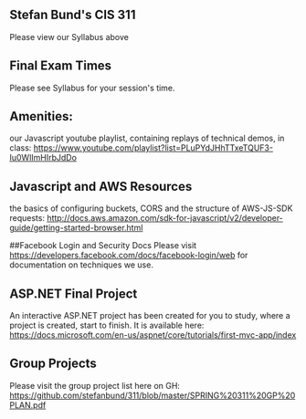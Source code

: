 
## Stefan Bund's CIS 311 
Please view our Syllabus above

## Final Exam Times
Please see Syllabus for your session's time.

## Amenities: 
our Javascript youtube playlist, containing replays of technical demos, in class: https://www.youtube.com/playlist?list=PLuPYdJHhTTxeTQUF3-Iu0WlImHIrbJdDo

## Javascript and AWS Resources
the basics of configuring buckets, CORS and the structure of AWS-JS-SDK requests: http://docs.aws.amazon.com/sdk-for-javascript/v2/developer-guide/getting-started-browser.html

##Facebook Login and Security Docs
Please visit https://developers.facebook.com/docs/facebook-login/web for documentation on techniques we use. 

## ASP.NET Final Project
An interactive ASP.NET project has been created for you to study, where a project is created, start to finish. It is available here: https://docs.microsoft.com/en-us/aspnet/core/tutorials/first-mvc-app/index

## Group Projects
Please visit the group project list here on GH: https://github.com/stefanbund/311/blob/master/SPRING%20311%20GP%20PLAN.pdf
